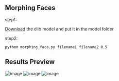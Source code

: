 ## Morphing Faces

step1:

[Download](http://dlib.net/files/shape_predictor_68_face_landmarks.dat.bz2) the dlib model and put it in the model folder

step2:

```
python morphing_face.py filename1 filename2 0.5
```

## Results Preview

![image](https://note.youdao.com/yws/api/personal/file/E4EB45AF04B04548AC9B471E89C686F4?method=download&shareKey=65a81b5feb6b654e1ac973c76135e23f)
![image](https://note.youdao.com/yws/api/personal/file/3390064A919A404BA1FC617C1BDB3DA8?method=download&shareKey=dd60210fba33c707a861a084f43ad627)
![image](https://note.youdao.com/yws/api/personal/file/6E08FB20DB5C4486A664D8A8A8717038?method=download&shareKey=68202543ccdbb225ce902eb3f253f830)

